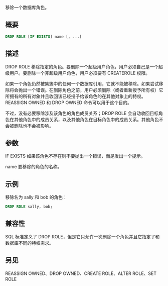 移除一个数据库角色。

## 概要

```sql
DROP ROLE [IF EXISTS] name [, ...]
```

## 描述

DROP ROLE 移除指定的角色。要删除一个超级用户角色，用户必须自己是一个超级用户。要删除一个非超级用户角色，用户必须要有 CREATEROLE 权限。

如果一个角色仍然被集簇中的任何一个数据库引用，它就不能被移除。如果尝试移除将会抛出一个错误。在删除角色之前，用户必须删除（或者重新授予所有权）它所拥有的所有对象并且收回该已经授予给该角色的在其他对象上的特权。REASSIGN OWNED 和 DROP OWNED 命令可以用于这个目的。

不过，没有必要移除涉及该角色的角色成员关系；DROP ROLE 会自动收回目标角色在其他角色中的成员关系，以及其他角色在目标角色中的成员关系。其他角色不会被删除也不会被影响。

## 参数
IF EXISTS
如果该角色不存在则不要抛出一个错误，而是发出一个提示。

name
要移除的角色的名称。

## 示例
移除名为 sally 和 bob 的角色：

```sql
DROP ROLE sally, bob;
```

## 兼容性
SQL 标准定义了 DROP ROLE，但是它只允许一次删除一个角色并且它指定了和数据库不同的特权需求。

## 另见
REASSIGN OWNED、DROP OWNED、CREATE ROLE、ALTER ROLE、SET ROLE
